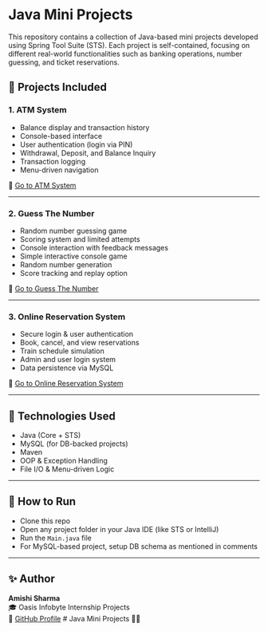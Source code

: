 # Java Mini Projects

This repository contains a collection of Java-based mini projects developed using Spring Tool Suite (STS). Each project is self-contained, focusing on different real-world functionalities such as banking operations, number guessing, and ticket reservations.

## 🔧 Projects Included

### 1. ATM System
- Balance display and transaction history
- Console-based interface
- User authentication (login via PIN)
- Withdrawal, Deposit, and Balance Inquiry
- Transaction logging
- Menu-driven navigation

📂 [Go to ATM System](./ATM-System)

---

### 2. Guess The Number
- Random number guessing game
- Scoring system and limited attempts
- Console interaction with feedback messages
- Simple interactive console game
- Random number generation
- Score tracking and replay option

  

📂 [Go to Guess The Number](./Guess-The-Number)

---

### 3. Online Reservation System
- Secure login & user authentication
- Book, cancel, and view reservations
- Train schedule simulation
- Admin and user login system
- Data persistence via MySQL


📂 [Go to Online Reservation System](./Online-Reservation-System)

---

## 📁 Technologies Used
- Java (Core + STS)
- MySQL (for DB-backed projects)
- Maven
- OOP & Exception Handling
- File I/O & Menu-driven Logic

  
---

## 📁 How to Run
- Clone this repo
- Open any project folder in your Java IDE (like STS or IntelliJ)
- Run the `Main.java` file
- For MySQL-based project, setup DB schema as mentioned in comments

---

## ✨ Author
**Amishi Sharma**  
🎓 Oasis Infobyte Internship Projects  
🔗 [GitHub Profile](https://github.com/Zamishi) # Java Mini Projects 🧑‍💻



